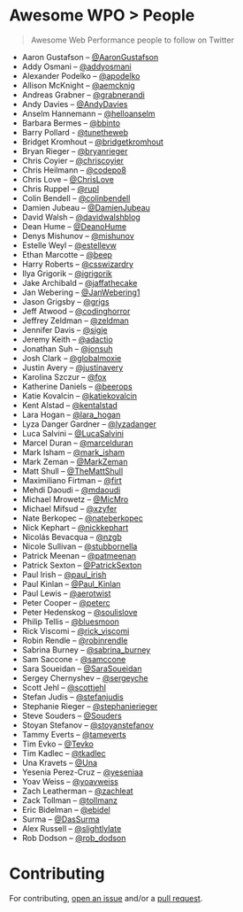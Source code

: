 # Awesome WPO > People

> Awesome Web Performance people to follow on Twitter


* Aaron Gustafson – [@AaronGustafson](https://twitter.com/AaronGustafson)
* Addy Osmani – [@addyosmani](https://twitter.com/addyosmani)
* Alexander Podelko – [@apodelko](https://twitter.com/apodelko)
* Allison McKnight – [@aemcknig](https://twitter.com/aemcknig)
* Andreas Grabner – [@grabnerandi](https://twitter.com/grabnerandi)
* Andy Davies – [@AndyDavies](https://twitter.com/AndyDavies)
* Anselm Hannemann – [@helloanselm](https://twitter.com/helloanselm)
* Barbara Bermes – [@bbinto](https://twitter.com/bbinto)
* Barry Pollard - [@tunetheweb](https://twitter.com/tunetheweb)
* Bridget Kromhout – [@bridgetkromhout](https://twitter.com/bridgetkromhout)
* Bryan Rieger – [@bryanrieger](https://twitter.com/bryanrieger)
* Chris Coyier – [@chriscoyier](https://twitter.com/chriscoyier)
* Chris Heilmann – [@codepo8](https://twitter.com/codepo8)
* Chris Love – [@ChrisLove](https://twitter.com/ChrisLove)
* Chris Ruppel – [@rupl](https://twitter.com/rupl)
* Colin Bendell – [@colinbendell](https://twitter.com/colinbendell)
* Damien Jubeau – [@DamienJubeau](https://twitter.com/DamienJubeau)
* David Walsh – [@davidwalshblog](https://twitter.com/davidwalshblog)
* Dean Hume – [@DeanoHume](https://twitter.com/DeanoHume)
* Denys Mishunov – [@mishunov](https://twitter.com/mishunov)
* Estelle Weyl – [@estellevw](https://twitter.com/estellevw)
* Ethan Marcotte – [@beep](https://twitter.com/beep)
* Harry Roberts – [@csswizardry](https://twitter.com/csswizardry)
* Ilya Grigorik – [@igrigorik](https://twitter.com/igrigorik)
* Jake Archibald – [@jaffathecake](https://twitter.com/jaffathecake)
* Jan Webering – [@JanWebering1](https://twitter.com/JanWebering1)
* Jason Grigsby – [@grigs](https://twitter.com/grigs)
* Jeff Atwood – [@codinghorror](https://twitter.com/codinghorror)
* Jeffrey Zeldman – [@zeldman](https://twitter.com/zeldman)
* Jennifer Davis – [@sigje](https://twitter.com/sigje)
* Jeremy Keith – [@adactio](https://twitter.com/adactio)
* Jonathan Suh – [@jonsuh](https://twitter.com/jonsuh)
* Josh Clark – [@globalmoxie](https://twitter.com/globalmoxie)
* Justin Avery – [@justinavery](https://twitter.com/justinavery)
* Karolina Szczur – [@fox](https://twitter.com/fox)
* Katherine Daniels – [@beerops](https://twitter.com/beerops)
* Katie Kovalcin – [@katiekovalcin](https://twitter.com/katiekovalcin)
* Kent Alstad – [@kentalstad](https://twitter.com/kentalstad)
* Lara Hogan – [@lara_hogan](https://twitter.com/lara_hogan)
* Lyza Danger Gardner – [@lyzadanger](https://twitter.com/lyzadanger)
* Luca Salvini – [@LucaSalvini](https://twitter.com/LucaSalvini)
* Marcel Duran – [@marcelduran](https://twitter.com/marcelduran)
* Mark Isham – [@mark_isham](https://twitter.com/mark_isham)
* Mark Zeman – [@MarkZeman](https://twitter.com/MarkZeman)
* Matt Shull – [@TheMattShull](https://twitter.com/TheMattShull)
* Maximiliano Firtman – [@firt](https://twitter.com/firt)
* Mehdi Daoudi – [@mdaoudi](https://twitter.com/mdaoudi)
* Michael Mrowetz – [@MicMro](https://twitter.com/MicMro)
* Michael Mifsud – [@xzyfer](https://twitter.com/xzyfer)
* Nate Berkopec – [@nateberkopec](https://twitter.com/nateberkopec)
* Nick Kephart – [@nickkephart](https://twitter.com/nickkephart)
* Nicolás Bevacqua – [@nzgb](https://twitter.com/nzgb)
* Nicole Sullivan – [@stubbornella](https://twitter.com/stubbornella)
* Patrick Meenan – [@patmeenan](https://twitter.com/patmeenan)
* Patrick Sexton – [@PatrickSexton](https://twitter.com/PatrickSexton)
* Paul Irish – [@paul_irish](https://twitter.com/paul_irish)
* Paul Kinlan – [@Paul_Kinlan](https://twitter.com/Paul_Kinlan)
* Paul Lewis – [@aerotwist](https://twitter.com/aerotwist)
* Peter Cooper – [@peterc](https://twitter.com/peterc)
* Peter Hedenskog – [@soulislove](https://twitter.com/soulislove)
* Philip Tellis – [@bluesmoon](https://twitter.com/bluesmoon)
* Rick Viscomi – [@rick_viscomi](https://twitter.com/rick_viscomi)
* Robin Rendle – [@robinrendle](https://twitter.com/robinrendle)
* Sabrina Burney – [@sabrina_burney](https://twitter.com/sabrina_burney)
* Sam Saccone - [@samccone](https://twitter.com/samccone)
* Sara Soueidan – [@SaraSoueidan](https://twitter.com/SaraSoueidan)
* Sergey Chernyshev – [@sergeyche](https://twitter.com/sergeyche)
* Scott Jehl – [@scottjehl](https://twitter.com/scottjehl)
* Stefan Judis – [@stefanjudis](https://twitter.com/stefanjudis)
* Stephanie Rieger – [@stephanierieger](https://twitter.com/stephanierieger)
* Steve Souders – [@Souders](https://twitter.com/Souders)
* Stoyan Stefanov – [@stoyanstefanov](https://twitter.com/stoyanstefanov)
* Tammy Everts – [@tameverts](https://twitter.com/tameverts)
* Tim Evko – [@Tevko](https://twitter.com/Tevko)
* Tim Kadlec – [@tkadlec](https://twitter.com/tkadlec)
* Una Kravets – [@Una](https://twitter.com/Una)
* Yesenia Perez-Cruz – [@yeseniaa](https://twitter.com/yeseniaa)
* Yoav Weiss – [@yoavweiss](https://twitter.com/yoavweiss)
* Zach Leatherman – [@zachleat](https://twitter.com/zachleat)
* Zack Tollman – [@tollmanz](https://twitter.com/tollmanz)
* Eric Bidelman – [@ebidel](https://twitter.com/ebidel)
* Surma – [@DasSurma](https://twitter.com/DasSurma)
* Alex Russell – [@slightlylate](https://twitter.com/slightlylate)
* Rob Dodson – [@rob_dodson](https://twitter.com/rob_dodson)

# Contributing

For contributing, [open an issue](https://github.com/davidsonfellipe/awesome-wpo/issues) and/or a [pull request](https://github.com/davidsonfellipe/awesome-wpo/pulls).

